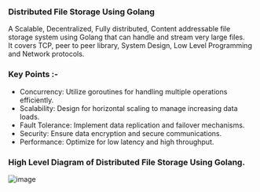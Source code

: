### Distributed File Storage Using Golang 
A Scalable, Decentralized, Fully distributed, Content addressable file storage system using Golang that can handle and stream very large files.  
It covers TCP, peer to peer library, System Design, Low Level Programming and Network protocols.  

### Key Points :- 
- Concurrency:     Utilize goroutines for handling multiple operations efficiently.
- Scalability:     Design for horizontal scaling to manage increasing data loads.
- Fault Tolerance: Implement data replication and failover mechanisms.
- Security:        Ensure data encryption and secure communications.
- Performance:     Optimize for low latency and high throughput.  




### High Level Diagram of Distributed File Storage Using Golang.
![image](https://github.com/user-attachments/assets/e068d820-dc47-499a-b8bd-6c95aab2c875)
